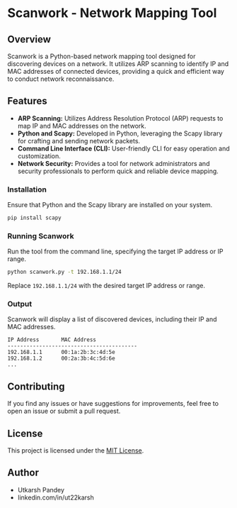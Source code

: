 # Scanwork - Network Mapping Tool

## Overview

Scanwork is a Python-based network mapping tool designed for discovering devices on a network. It utilizes ARP scanning to identify IP and MAC addresses of connected devices, providing a quick and efficient way to conduct network reconnaissance.

## Features

- **ARP Scanning:** Utilizes Address Resolution Protocol (ARP) requests to map IP and MAC addresses on the network.
- **Python and Scapy:** Developed in Python, leveraging the Scapy library for crafting and sending network packets.
- **Command Line Interface (CLI):** User-friendly CLI for easy operation and customization.
- **Network Security:** Provides a tool for network administrators and security professionals to perform quick and reliable device mapping.

### Installation

Ensure that Python and the Scapy library are installed on your system.

```bash
pip install scapy
```

### Running Scanwork

Run the tool from the command line, specifying the target IP address or IP range.

```bash
python scanwork.py -t 192.168.1.1/24
```

Replace `192.168.1.1/24` with the desired target IP address or range.

### Output

Scanwork will display a list of discovered devices, including their IP and MAC addresses.

```
IP Address       MAC Address
-----------------------------------------
192.168.1.1      00:1a:2b:3c:4d:5e
192.168.1.2      00:2a:3b:4c:5d:6e
...

```

## Contributing

If you find any issues or have suggestions for improvements, feel free to open an issue or submit a pull request.

## License

This project is licensed under the [MIT License](LICENSE).

## Author
- Utkarsh Pandey
- linkedin.com/in/ut22karsh
